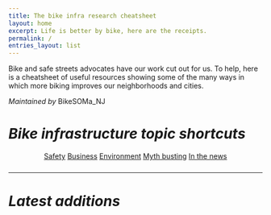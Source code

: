 ```yaml
---
title: The bike infra research cheatsheet
layout: home
excerpt: Life is better by bike, here are the receipts.
permalink: /
entries_layout: list
---
```


Bike and safe streets advocates have our work cut out for us. To help, here is a cheatsheet of useful resources showing
some of the many ways in which more biking improves our neighborhoods and cities.

_Maintained by_ <a class="social-icon" href="https://instagram.com/bikesoma_nj" style="text-decoration:none"><i class="fab fa-instagram" title="Instagram"></i>BikeSOMa_NJ</a>

# _Bike infrastructure topic shortcuts_

<div style="text-align: center;">
    <div style="display: inline-block; float: none; padding-bottom: 10px;">
        <a href="{{site.baseurl}}/safety" class="btn btn--accent">Safety</a>
        <a href="{{site.baseurl}}/business" class="btn btn--accent">Business</a>
        <a href="{{site.baseurl}}/environment" class="btn btn--accent">Environment</a>
        <a href="{{site.baseurl}}/myth-busting" class="btn btn--accent">Myth busting</a>
        <a href="{{site.baseurl}}/in-the-news" class="btn btn--accent">In the news</a>
    </div>
</div>

<hr>

# _Latest additions_